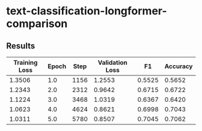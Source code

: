 # text-classification-longformer-comparison

## Results

 | Training Loss | Epoch | Step | Validation Loss | F1     | Accuracy |
|-------------|-------|------|-----------------|--------|----------|
| 1.3506      | 1.0   | 1156 | 1.2553          | 0.5525 | 0.5652   |
| 1.2343      | 2.0   | 2312 | 0.9642          | 0.6715 | 0.6722   |
| 1.1224      | 3.0   | 3468 | 1.0319          | 0.6367 | 0.6420   |
| 1.0623      | 4.0   | 4624 | 0.8621          | 0.6998 | 0.7043   |
| 1.0311      | 5.0   | 5780 | 0.8507          | 0.7045 | 0.7062   |
